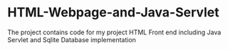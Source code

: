 # HTML-Webpage-and-Java-Servlet
The project contains code for my project  HTML Front end including Java Servlet and Sqlite Database implementation
